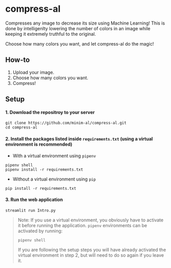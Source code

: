 # compress-al

Compresses any image to decrease its size using Machine Learning! This is done by intelligenlty lowering the number of colors in an image while keeping it extremely truthful to the original.

Choose how many colors you want, and let compress-al do the magic!

## How-to

1. Upload your image.
2. Choose how many colors you want.
3. Compress!

## Setup

#### 1. Download the repositroy to your server
```
git clone https://github.com/minim-al/compress-al.git
cd compress-al
```

#### 2. Install the packages listed inside `requirements.txt` (using a virtual environment is recommended)
- With a virtual environment using `pipenv`
```
pipenv shell
pipenv install -r requirements.txt
```
- Without a virtual environment using `pip`
```
pip install -r requirements.txt
```

#### 3. Run the web application
```
streamlit run Intro.py
```
> Note: If you use a virtual environment, you obviously have to activate it before running the application.
> `pipenv` environments can be activated by running:
> ```
> pipenv shell
> ```
> If you are following the setup steps you will have already activated the virtual environment in step 2, but will need to do so again if you leave it.
